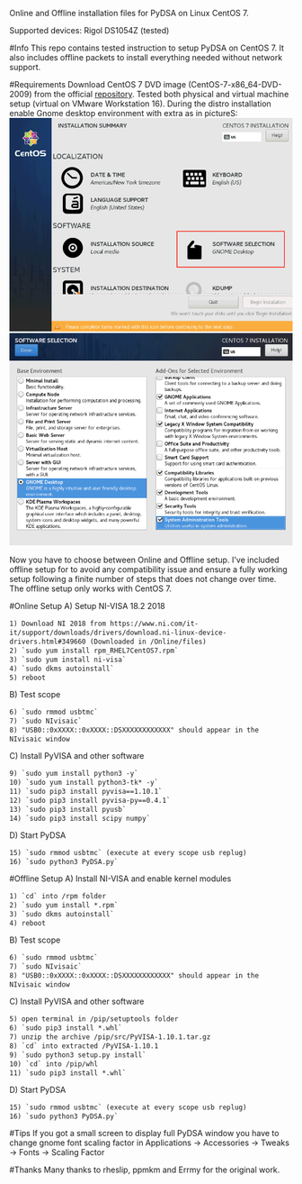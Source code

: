 Online and Offline installation files for PyDSA on Linux CentOS 7.

Supported devices: Rigol DS1054Z (tested)


#Info
This repo contains tested instruction to setup PyDSA on CentOS 7.
It also includes offline packets to install everything needed without network support.

#Requirements
Download CentOS 7 DVD image (CentOS-7-x86_64-DVD-2009) from the official [repository](http://isoredirect.centos.org/centos/7/isos/x86_64/).
Tested both physical and virtual machine setup (virtual on VMware Workstation 16).
During the distro installation enable Gnome desktop environment with extra as in pictureS:
![CentOS software options](https://github.com/Limon93/PyDSA/blob/master/CentOS_setup_1of2.png)
![CentOS selection](https://github.com/Limon93/PyDSA/blob/master/CentOS_setup_2of2.png)

Now you have to choose between Online and Offline setup.
I've included offline setup for to avoid any compatibility issue and ensure a fully working setup following a finite number of steps that does not change over time.
The offline setup only works with CentOS 7.

#Online Setup
A) Setup NI-VISA 18.2 2018  

	1) Download NI 2018 from https://www.ni.com/it-it/support/downloads/drivers/download.ni-linux-device-drivers.html#349660 (Downloaded in /Online/files)
	2) `sudo yum install rpm_RHEL7CentOS7.rpm`
	3) `sudo yum install ni-visa`
	4) `sudo dkms autoinstall`
	5) reboot

B) Test scope

	6) `sudo rmmod usbtmc`
	7) `sudo NIvisaic` 
	8) "USB0::0xXXXX::0xXXXX::DSXXXXXXXXXXXX" should appear in the NIvisaic window

C) Install PyVISA and other software

	9) `sudo yum install python3 -y`
	10) `sudo yum install python3-tk* -y`
	11) `sudo pip3 install pyvisa==1.10.1`
	12) `sudo pip3 install pyvisa-py==0.4.1`
	13) `sudo pip3 install pyusb`
	14) `sudo pip3 install scipy numpy`

D) Start PyDSA
	
	15) `sudo rmmod usbtmc` (execute at every scope usb replug)
	16) `sudo python3 PyDSA.py`


#Offline Setup
A) Install NI-VISA and enable kernel modules

	1) `cd` into /rpm folder
	2) `sudo yum install *.rpm`
	3) `sudo dkms autoinstall`
	4) reboot

B) Test scope

	6) `sudo rmmod usbtmc`
	7) `sudo NIvisaic`
	8) "USB0::0xXXXX::0xXXXX::DSXXXXXXXXXXXX" should appear in the NIvisaic window

C) Install PyVISA and other software

	5) open terminal in /pip/setuptools folder
	6) `sudo pip3 install *.whl`
	7) unzip the archive /pip/src/PyVISA-1.10.1.tar.gz 
	8) `cd` into extracted /PyVISA-1.10.1
	9) `sudo python3 setup.py install`
	10) `cd` into /pip/whl
	11) `sudo pip3 install *.whl`

D) Start PyDSA

	15) `sudo rmmod usbtmc` (execute at every scope usb replug)
	16) `sudo python3 PyDSA.py`


#Tips
If you got a small screen to display full PyDSA window you have to change gnome font scaling factor in Applications -> Accessories -> Tweaks -> Fonts -> Scaling Factor

#Thanks
Many thanks to rheslip, ppmkm and Errmy for the original work.







